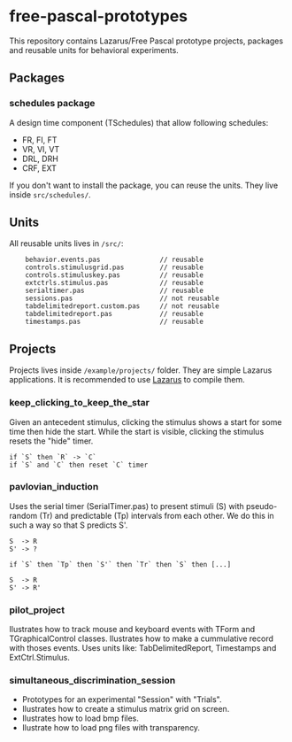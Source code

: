 # free-pascal-prototypes

This repository contains Lazarus/Free Pascal prototype projects, packages and reusable units for behavioral experiments.

## Packages

### schedules package

A design time component (TSchedules) that allow following schedules:

- FR, FI, FT
- VR, VI, VT
- DRL, DRH
- CRF, EXT

If you don't want to install the package, you can reuse the units. They live inside `src/schedules/`.

## Units

All reusable units lives in `/src/`:

``` text
 	behavior.events.pas               // reusable
	controls.stimulusgrid.pas         // reusable
	controls.stimuluskey.pas          // reusable
	extctrls.stimulus.pas             // reusable
	serialtimer.pas                   // reusable
	sessions.pas                      // not reusable
	tabdelimitedreport.custom.pas 	  // not reusable
	tabdelimitedreport.pas 	          // reusable
	timestamps.pas                    // reusable
```

## Projects

Projects lives inside `/example/projects/` folder. They are simple Lazarus applications. It is recommended to use [Lazarus](http://lazarus-ide.org/) to  compile them.  

### keep_clicking_to_keep_the_star

Given an antecedent stimulus, clicking the stimulus shows a start for some time then hide the start. While the start is visible, clicking the stimulus resets the "hide" timer.

```text
if `S` then `R` -> `C`
if `S` and `C` then reset `C` timer
```
### pavlovian_induction

Uses the serial timer (SerialTimer.pas) to present stimuli (S) with pseudo-random (Tr) and predictable (Tp) intervals from each other. We do this in such a way so that S predicts S'.
```  
S  -> R
S' -> ?

if `S` then `Tp` then `S'` then `Tr` then `S` then [...]

S  -> R
S' -> R'
```  

### pilot_project

Ilustrates how to track mouse and keyboard events with TForm and TGraphicalControl classes. Ilustrates how to make a cummulative record with thoses events. Uses units like: TabDelimitedReport, Timestamps and ExtCtrl.Stimulus.

### simultaneous_discrimination_session

- Prototypes for an experimental "Session" with "Trials".
- Ilustrates how to create a stimulus matrix grid on screen.
- Ilustrates how to load bmp files.
- Ilustrate how to load png files with transparency. 
